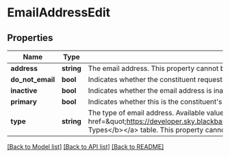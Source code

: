 # EmailAddressEdit

## Properties
Name | Type | Description | Notes
------------ | ------------- | ------------- | -------------
**address** | **string** | The email address. This property cannot be set to null. | [optional] 
**do_not_email** | **bool** | Indicates whether the constituent requests not to be contacted at this email address. | [optional] 
**inactive** | **bool** | Indicates whether the email address is inactive. | [optional] 
**primary** | **bool** | Indicates whether this is the constituent&#x27;s primary email address. | [optional] 
**type** | **string** | The type of email address. Available values are the entries in the &lt;a href&#x3D;\&quot;https://developer.sky.blackbaud.com/docs/services/56b76470069a0509c8f1c5b3/operations/ListEmailAddressTypes\&quot;&gt;&lt;b&gt;Phone Types&lt;/b&gt;&lt;/a&gt; table. This property cannot be set to null. | [optional] 

[[Back to Model list]](../../README.md#documentation-for-models) [[Back to API list]](../../README.md#documentation-for-api-endpoints) [[Back to README]](../../README.md)

